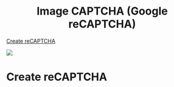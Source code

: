 <h1 align="center">Image CAPTCHA (Google reCAPTCHA) </h1>

[Create reCAPTCHA](#create-recaptcha)

![](reCAPTCHA.webp)

# Create reCAPTCHA
